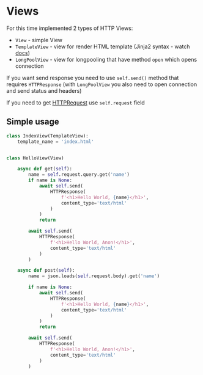 # Views

For this time implemented 2 types of HTTP Views:

- `View` - simple View
- `TemplateView` - view for render HTML template (Jinja2 syntax - watch [docs](https://jinja.palletsprojects.com/en/3.0.x/))
- `LongPoolView` - view for longpooling that have method `open` which opens connection

If you want send response you need to use `self.send()` method that requires `HTTPResponse` (with `LongPoolView` you also need to open connection and send status and headers)

If you need to get [HTTPRequest](../request/README.md) use `self.request` field

## Simple usage

```python
class IndexView(TemplateView):
    template_name = 'index.html'


class HelloView(View)

    async def get(self):
        name = self.request.query.get('name')
        if name is None:
            await self.send(
                HTTPResponse(
                    f'<h1>Hello World, {name}</h1>',
                    content_type='text/html'
                )
            )
            return

        await self.send(
            HTTPResponse(
                f'<h1>Hello World, Anon!</h1>',
                content_type='text/html'
            )
        )

    async def post(self):
        name = json.loads(self.request.body).get('name')

        if name is None:
            await self.send(
                HTTPResponse(
                    f'<h1>Hello World, {name}</h1>',
                    content_type='text/html'
                )
            )
            return

        await self.send(
            HTTPResponse(
                f'<h1>Hello World, Anon!</h1>',
                content_type='text/html'
            )
        )
```